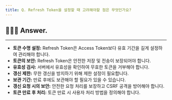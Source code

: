 ```yaml
---
title: Q. Refresh Token을 설정할 때 고려해야할 점은 무엇인가요?
---
```


## 🧑🏻‍💻 Answer.
---

- **토큰 수명 설정:** Refresh Token은 Access Token보다 유효 기간을 길게 설정하여  관리해야 합니다.
- **토큰의 보안:** Refresh Token은 안전한 저장 및 전송이 보장되어야 합니다.
- **유효성 검사:** 서버에서 유효성을 확인하여 무효한 토큰을 거부해야 합니다.
- **갱신 제한:** 무한 갱신을 방지하기 위해 제한 설정이 필요합니다.
- **보관 기간:** 만료 후에도 보관해야 할 필요가 있을 수 있습니다.
- **갱신 요청 시의 보안:** 안전한 요청 처리를 보장하고 CSRF 공격을 방어해야 합니다.
- **토큰 만료 후 처리:** 토큰 만료 시 사용자 처리 방법을 정의해야 합니다.
